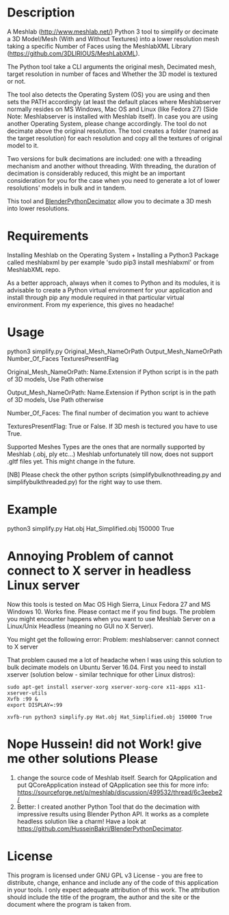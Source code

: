 # Description
A Meshlab (http://www.meshlab.net/) Python 3 tool to simplify or decimate a 3D Model/Mesh  (With and Without Textures) into a lower resolution mesh taking a specific Number of Faces using the MeshlabXML Library (https://github.com/3DLIRIOUS/MeshLabXML).

The Python tool take a CLI arguments the original mesh, Decimated mesh, target resolution in number of faces and Whether the 3D model is textured or not.

The tool also detects the Operating System (OS) you are using and then sets the PATH accordingly  (at least the default places where Meshlabserver normally resides on MS Windows, Mac OS and Linux (like Fedora 27) (Side Note: Meshlabserver is installed with Meshlab itself). In case you are using another Operating System, please change accordingly. The tool do not decimate above the original resolution. The tool creates a folder (named as the target resolution) for each resolution and copy all the textures of original model to it.

Two versions for bulk decimations are included: one with a threading mechanism and another without threading. With threading, the duration of decimation is considerably reduced, this might be an important consideration for you for the case when you need to generate a lot of lower resolutions' models in bulk and in tandem.

This tool and [BlenderPythonDecimator](https://github.com/HusseinBakri/BlenderPythonDecimator) allow you to decimate a 3D mesh into lower resolutions.

# Requirements
Installing Meshlab on the Operating System + Installing a Python3 Package called meshlabxml by per example 'sudo pip3 install meshlabxml' or from MeshlabXML repo.

As a better approach, always when it comes to Python and its modules, it is advisable to create a Python virtual environment for your application and install through pip any module required in that particular virtual environment. From my experience, this gives no headache!


# Usage           
python3 simplify.py Original_Mesh_NameOrPath Output_Mesh_NameOrPath Number_Of_Faces TexturesPresentFlag

Original_Mesh_NameOrPath: Name.Extension if Python script is in the path of 3D models, Use Path otherwise

Output_Mesh_NameOrPath: Name.Extension if Python script is in the path of 3D models, Use Path otherwise

Number_Of_Faces: The final number of decimation you want to achieve

TexturesPresentFlag: True or False. If 3D mesh is tectured you have to use True.

Supported Meshes Types are the ones that are normally supported by Meshlab (.obj, ply etc...)
Meshlab unfortunately till now, does not support .gltf files yet. This might change in the future.

[NB] Please check the other python scripts (simplifybulknothreading.py and simplifybulkthreaded.py) for the right way to use them.

# Example 
python3 simplify.py Hat.obj Hat_Simplified.obj 150000 True


# Annoying Problem of cannot connect to X server in headless Linux server
Now this tools is tested on Mac OS High Sierra, Linux Fedora 27 and MS Windows 10. Works fine. Please contact me if you find bugs.
The problem you might encounter happens when you want to use Meshlab Server on a Linux/Unix Headless (meaning no GUI no X Server).

You might get the following error: Problem: meshlabserver: cannot connect to X server

That problem caused me a lot of headache when I was using this solution to bulk decimate models on Ubuntu Server 16.04. First you need to install xserver (solution below - similar technique for other Linux distros):
```
sudo apt-get install xserver-xorg xserver-xorg-core x11-apps x11-xserver-utils
Xvfb :99 &
export DISPLAY=:99

xvfb-run python3 simplify.py Hat.obj Hat_Simplified.obj 150000 True
```
# Nope Hussein! did not Work! give me other solutions Please
1) change the source code of Meshlab itself. Search for QApplication and put QCoreApplication instead of QApplication
see this for more info: https://sourceforge.net/p/meshlab/discussion/499532/thread/6c3eebe2/
2) Better: I created another Python Tool that do the decimation with impressive results using Blender Python API. It works as a complete headless solution like a charm! Have a look at https://github.com/HusseinBakri/BlenderPythonDecimator.

# License
This program is licensed under GNU GPL v3 License - you are free to distribute, change, enhance and include any of the code of this application in your tools. I only expect adequate attribution of this work. The attribution should include the title of the program, the author and the site or the document where the program is taken from.
